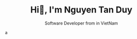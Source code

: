 <h1 align="center">Hi👋, I'm Nguyen Tan Duy</h1>

<p align="center">Software Developer from in VietNam</p>

a
